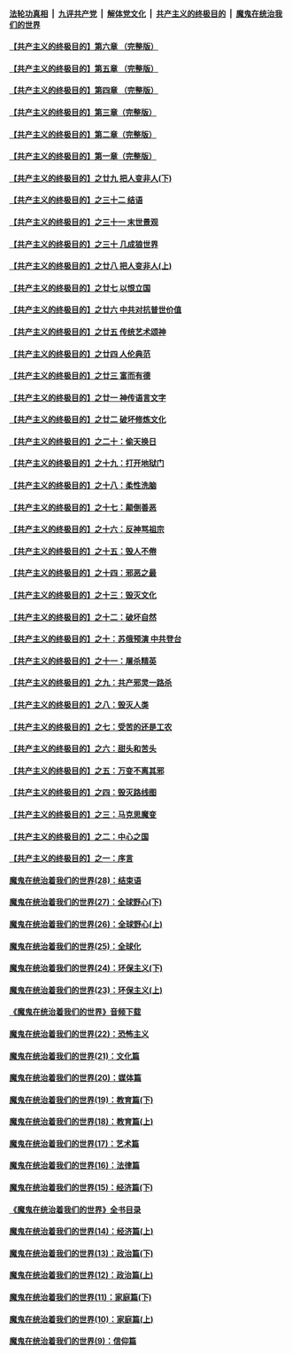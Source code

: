 

####  [法轮功真相](../../../../basic/blob/master/README.md?t=04171501) &nbsp;|&nbsp; [九评共产党](../../../../9ping.md/blob/master/README.md?t=04171501) &nbsp;|&nbsp; [解体党文化](../../../../jtdwh.md/blob/master/README.md?t=04171501)  &nbsp;|&nbsp; [共产主义的终极目的](../../../../gczydzjmd.md/blob/master/README.md?t=04171501) &nbsp;|&nbsp; [魔鬼在统治我们的世界](../../../../mgztzwmdsj.md/blob/master/README.md?t=04171501) 

#### [【共产主义的终极目的】第六章 （完整版）](../pages/nsc422/n11428913.md?t=04171501) 

#### [【共产主义的终极目的】第五章 （完整版）](../pages/nsc422/n11428912.md?t=04171501) 

#### [【共产主义的终极目的】第四章 （完整版）](../pages/nsc422/n11428907.md?t=04171501) 

#### [【共产主义的终极目的】第三章（完整版）](../pages/nsc422/n11428848.md?t=04171501) 

#### [【共产主义的终极目的】第二章（完整版）](../pages/nsc422/n11428831.md?t=04171501) 

#### [【共产主义的终极目的】第一章（完整版）](../pages/nsc422/n11417651.md?t=04171501) 

#### [【共产主义的终极目的】之廿九 把人变非人(下)](../pages/nsc422/n11344140.md?t=04171501) 

#### [【共产主义的终极目的】之三十二 结语](../pages/nsc422/n11360535.md?t=04171501) 

#### [【共产主义的终极目的】之三十一 末世景观](../pages/nsc422/n11351129.md?t=04171501) 

#### [【共产主义的终极目的】之三十 几成狼世界](../pages/nsc422/n11348280.md?t=04171501) 

#### [【共产主义的终极目的】之廿八 把人变非人(上)](../pages/nsc422/n11340492.md?t=04171501) 

#### [【共产主义的终极目的】之廿七 以恨立国](../pages/nsc422/n11336944.md?t=04171501) 

#### [【共产主义的终极目的】之廿六 中共对抗普世价值](../pages/nsc422/n11324785.md?t=04171501) 

#### [【共产主义的终极目的】之廿五 传统艺术颂神](../pages/nsc422/n11296396.md?t=04171501) 

#### [【共产主义的终极目的】之廿四 人伦典范](../pages/nsc422/n11296397.md?t=04171501) 

#### [【共产主义的终极目的】之廿三 富而有德](../pages/nsc422/n11283598.md?t=04171501) 

#### [【共产主义的终极目的】之廿一 神传语言文字](../pages/nsc422/n11263265.md?t=04171501) 

#### [【共产主义的终极目的】之廿二 破坏修炼文化](../pages/nsc422/n11245728.md?t=04171501) 

#### [【共产主义的终极目的】之二十：偷天换日](../pages/nsc422/n11238846.md?t=04171501) 

#### [【共产主义的终极目的】之十九：打开地狱门](../pages/nsc422/n11206376.md?t=04171501) 

#### [【共产主义的终极目的】之十八：柔性洗脑](../pages/nsc422/n11199994.md?t=04171501) 

#### [【共产主义的终极目的】之十七：颠倒善恶](../pages/nsc422/n11179782.md?t=04171501) 

#### [【共产主义的终极目的】之十六：反神骂祖宗](../pages/nsc422/n11166798.md?t=04171501) 

#### [【共产主义的终极目的】之十五：毁人不倦](../pages/nsc422/n11166792.md?t=04171501) 

#### [【共产主义的终极目的】之十四：邪恶之最](../pages/nsc422/n11150249.md?t=04171501) 

#### [【共产主义的终极目的】之十三：毁灭文化](../pages/nsc422/n11135227.md?t=04171501) 

#### [【共产主义的终极目的】之十二：破坏自然](../pages/nsc422/n11135214.md?t=04171501) 

#### [【共产主义的终极目的】之十：苏俄预演 中共登台](../pages/nsc422/n11118424.md?t=04171501) 

#### [【共产主义的终极目的】之十一：屠杀精英](../pages/nsc422/n11118442.md?t=04171501) 

#### [【共产主义的终极目的】之九：共产邪灵一路杀](../pages/nsc422/n11114139.md?t=04171501) 

#### [【共产主义的终极目的】之八：毁灭人类](../pages/nsc422/n11108503.md?t=04171501) 

#### [【共产主义的终极目的】之七：受苦的还是工农](../pages/nsc422/n11101809.md?t=04171501) 

#### [【共产主义的终极目的】之六：甜头和苦头](../pages/nsc422/n11096971.md?t=04171501) 

#### [【共产主义的终极目的】之五：万变不离其邪](../pages/nsc422/n11091285.md?t=04171501) 

#### [【共产主义的终极目的】之四：毁灭路线图](../pages/nsc422/n11086284.md?t=04171501) 

#### [【共产主义的终极目的】之三：马克思魔变](../pages/nsc422/n11061941.md?t=04171501) 

#### [【共产主义的终极目的】之二：中心之国](../pages/nsc422/n11047728.md?t=04171501) 

#### [【共产主义的终极目的】之一：序言](../pages/nsc422/n11086077.md?t=04171501) 

#### [魔鬼在统治着我们的世界(28)：结束语](../pages/nsc422/n10936246.md?t=04171501) 

#### [魔鬼在统治着我们的世界(27)：全球野心(下)](../pages/nsc422/n10928319.md?t=04171501) 

#### [魔鬼在统治着我们的世界(26)：全球野心(上)](../pages/nsc422/n10900318.md?t=04171501) 

#### [魔鬼在统治着我们的世界(25)：全球化](../pages/nsc422/n10788205.md?t=04171501) 

#### [魔鬼在统治着我们的世界(24)：环保主义(下)](../pages/nsc422/n10695307.md?t=04171501) 

#### [魔鬼在统治着我们的世界(23)：环保主义(上)](../pages/nsc422/n10688613.md?t=04171501) 

#### [《魔鬼在统治着我们的世界》音频下载](../pages/nsc422/n10635553.md?t=04171501) 

#### [魔鬼在统治着我们的世界(22)：恐怖主义](../pages/nsc422/n10614727.md?t=04171501) 

#### [魔鬼在统治着我们的世界(21)：文化篇](../pages/nsc422/n10597706.md?t=04171501) 

#### [魔鬼在统治着我们的世界(20)：媒体篇](../pages/nsc422/n10586579.md?t=04171501) 

#### [魔鬼在统治着我们的世界(19)：教育篇(下)](../pages/nsc422/n10564808.md?t=04171501) 

#### [魔鬼在统治着我们的世界(18)：教育篇(上)](../pages/nsc422/n10526970.md?t=04171501) 

#### [魔鬼在统治着我们的世界(17)：艺术篇](../pages/nsc422/n10499093.md?t=04171501) 

#### [魔鬼在统治着我们的世界(16)：法律篇](../pages/nsc422/n10485969.md?t=04171501) 

#### [魔鬼在统治着我们的世界(15)：经济篇(下)](../pages/nsc422/n10469975.md?t=04171501) 

#### [《魔鬼在统治着我们的世界》全书目录](../pages/nsc422/n10464261.md?t=04171501) 

#### [魔鬼在统治着我们的世界(14)：经济篇(上)](../pages/nsc422/n10457370.md?t=04171501) 

#### [魔鬼在统治着我们的世界(13)：政治篇(下)](../pages/nsc422/n10448270.md?t=04171501) 

#### [魔鬼在统治着我们的世界(12)：政治篇(上)](../pages/nsc422/n10444576.md?t=04171501) 

#### [魔鬼在统治着我们的世界(11)：家庭篇(下)](../pages/nsc422/n10440961.md?t=04171501) 

#### [魔鬼在统治着我们的世界(10)：家庭篇(上)](../pages/nsc422/n10435448.md?t=04171501) 

#### [魔鬼在统治着我们的世界(9)：信仰篇](../pages/nsc422/n10432159.md?t=04171501) 

